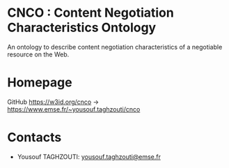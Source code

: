 CNCO : Content Negotiation Characteristics Ontology
======
An ontology to describe content negotiation characteristics of a negotiable resource on the Web.

# Homepage
GitHub https://w3id.org/cnco -> https://www.emse.fr/~yousouf.taghzouti/cnco


# Contacts
* Yousouf TAGHZOUTI: <yousouf.taghzouti@emse.fr>